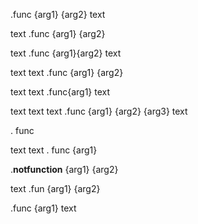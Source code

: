 .func {arg1} {arg2} text

text .func      {arg1}  {arg2}

text .func {arg1}{arg2} text

text text
.func {arg1} {arg2}

text text
.func{arg1}
text

text text text
        .func {arg1} {arg2} {arg3}
    text

. func

text text . func {arg1}

.__notfunction__ {arg1} {arg2}

text .fun {arg1}
{arg2}

.func
    {arg1}
  text
